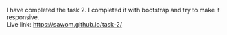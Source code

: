 I have completed the task 2. I completed it with bootstrap and try to make it responsive. 
<br>
Live link: https://sawom.github.io/task-2/
